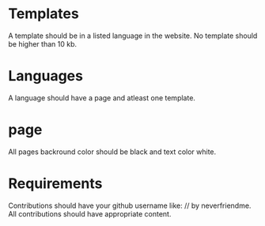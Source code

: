 # Templates
A template should be in a listed language in the website.
No template should be higher than 10 kb.
# Languages
A language should have a page and atleast one template.
# page
All pages backround color should be black and text color white.
# Requirements
Contributions should have your github username like:
// by neverfriendme. All contributions should have appropriate content.
